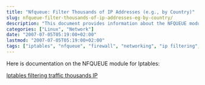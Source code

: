 ```yaml
---
title: "Nfqueue: Filter Thousands of IP Addresses (e.g., by Country)"
slug: nfqueue-filter-thousands-of-ip-addresses-eg-by-country/
description: "This document provides information about the NFQUEUE module for Iptables, which allows filtering thousands of IP addresses, for example by country."
categories: ["Linux", "Network"]
date: "2007-07-05T05:19:00+02:00"
lastmod: "2007-07-05T05:19:00+02:00"
tags: ["iptables", "nfqueue", "firewall", "networking", "ip filtering", "security"]
---
```


Here is documentation on the NFQUEUE module for Iptables:

[Iptables filtering traffic thousands IP](../../../static/pdf/iptables_filtering_traffic_thousands_ip.pdf)
